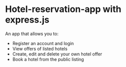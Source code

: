 # Hotel-reservation-app with express.js

An app that allows you to:

- Register an account and login
- View offers of listed hotels
- Create, edit and delete your own hotel offer
- Book a hotel from the public listing

